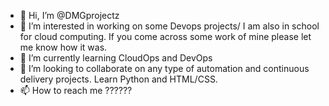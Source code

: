 - 👋 Hi, I’m @DMGprojectz
- 👀 I’m interested in working on some Devops projects/ I am also in school for cloud computing. If you come across some work of mine please let me know how it was.
- 🌱 I’m currently learning CloudOps and DevOps
- 💞️ I’m looking to collaborate on any type of automation and continuous delivery projects. Learn Python and HTML/CSS.
- 📫 How to reach me ??????

<!---
DMGprojectz/DMGprojectz is a ✨ special ✨ repository because its `README.md` (this file) appears on your GitHub profile.
You can click the Preview link to take a look at your changes.
--->
